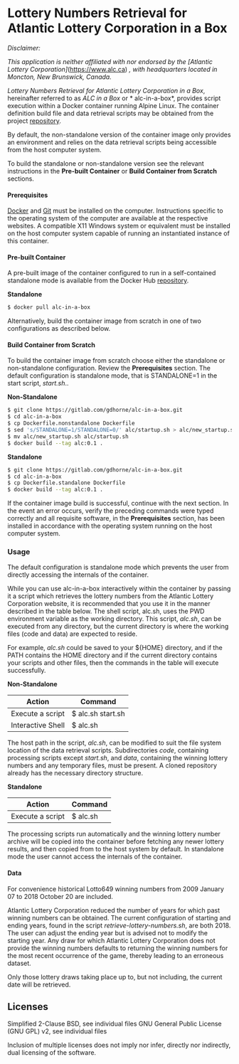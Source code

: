 # Lottery Numbers Retrieval for Atlantic Lottery Corporation in a Box

*Disclaimer:*

*This application is neither affiliated with nor endorsed by the [Atlantic Lottery Corporation]*(https://www.alc.ca) *, with headquarters located in Moncton, New Brunswick, Canada.*

*Lottery Numbers Retrieval for Atlantic Lottery Corporation in a Box*, hereinafter referred to as *ALC in a Box* or * alc-in-a-box*,  provides script execution within a Docker container running Alpine Linux. The container definition build file and data retrieval scripts may be obtained from the project [repository](https://gitlab.com/gregorydhorne/alc-in-a-box).

By default, the non-standalone version of the container image only provides an environment and relies on the data retrieval scripts being accessible from the host computer system.

To build the standalone or non-standalone version see the relevant instructions in the **Pre-built Container** or  **Build Container from Scratch** sections.

#### Prerequisites

[Docker](https://docker.com) and [Git](https://git-scm.com) must be installed on the computer. Instructions specific to the operating system of the computer are available at the respective websites. A compatible X11 Windows system or equivalent must be installed on the host computer system capable of running an instantiated instance of this container.

#### Pre-built Container

A pre-built image of the container configured to run in a self-contained standalone mode is available from the Docker Hub [repository](https://hub.docker.com/r/gdhorne/alc-in-a-box).

**Standalone**

```sh
$ docker pull alc-in-a-box
```

Alternatively, build the container image from scratch in one of two configurations as described below.

#### Build Container from Scratch

To build the container image from scratch choose either the standalone or non-standalone configuration. Review the 
**Prerequisites** section. The default configuration is standalone mode, that is STANDALONE=1 in the start script, *start.sh*..

**Non-Standalone**
```sh
$ git clone https://gitlab.com/gdhorne/alc-in-a-box.git
$ cd alc-in-a-box
$ cp Dockerfile.nonstandalone Dockerfile
$ sed 's/STANDALONE=1/STANDALONE=0/' alc/startup.sh > alc/new_startup.sh
$ mv alc/new_startup.sh alc/startup.sh
$ docker build --tag alc:0.1 .
```

**Standalone**
```sh
$ git clone https://gitlab.com/gdhorne/alc-in-a-box.git
$ cd alc-in-a-box
$ cp Dockerfile.standalone Dockerfile
$ docker build --tag alc:0.1 .
```

If the container image build is successful, continue with the next section. In the event an error occurs, verify the preceding commands were typed correctly and all requisite software, in the **Prerequisites** section, has been installed in accordance with the operating system running on the host computer system.

### Usage

The default configuration is standalone mode which prevents the user from directly accessing the internals of the container.

While you can use alc-in-a-box interactively within the container by passing it a script which retrieves the lottery numbers from the Atlantic Lottery Corporation website, it is recommended that you use it in the manner described in the table below. The shell script, alc.sh, uses the PWD environment variable as the working directory. This script, *alc.sh*, can be executed from any directory, but the current directory is where the working files (code and data) are expected to reside.

For example, *alc.sh* could be saved to your ${HOME} directory, and if the PATH contains the HOME directory and if the current directory contains your scripts and other files, then the commands in the table will execute successfully.

**Non-Standalone**

   | Action | Command |
   | ------ | ------ |
   | Execute a script | $ alc.sh start.sh |
   | Interactive Shell | $ alc.sh |

The host path in the script, *alc.sh*, can be modified to suit the file system location of the data retrieval scripts. Subdirectories *code*, containing processing scripts except *start.sh*, and *data*, containing the winning lottery numbers and any temporary files, must be present. A cloned repository already has the necessary directory structure.

**Standalone**

   | Action | Command |
   | ------ | ------- |
   | Execute a script | $ alc.sh |

The processing scripts run automatically and the winning lottery number archive will be copied into the container before fetching any newer lottery results, and then copied from to the host system by default. In standalone mode the user cannot access the internals of the container.

#### Data 

For convenience historical Lotto649 winning numbers from 2009 January 07 to 2018 October 20 are included.

Atlantic Lottery Corporation reduced the number of years for which past winning numbers can be obtained. The current configuration of starting and ending years, found in the script *retrieve-lottery-numbers.sh*, are both 2018. The user can adjust the ending year but is advised not to modify the starting year. Any draw for which Atlantic Lottery Corporation does not provide the winning numbers defaults to returning the winning numbers for the most recent occurrence of the game, thereby leading to an erroneous dataset.

Only those lottery draws taking place up to, but not including, the current date will be retrieved.

Licenses
----

Simplified 2-Clause BSD, see individual files
GNU General Public License (GNU GPL) v2, see individual files

Inclusion of multiple licenses does not imply nor infer, directly nor indirectly, dual licensing of the software.

